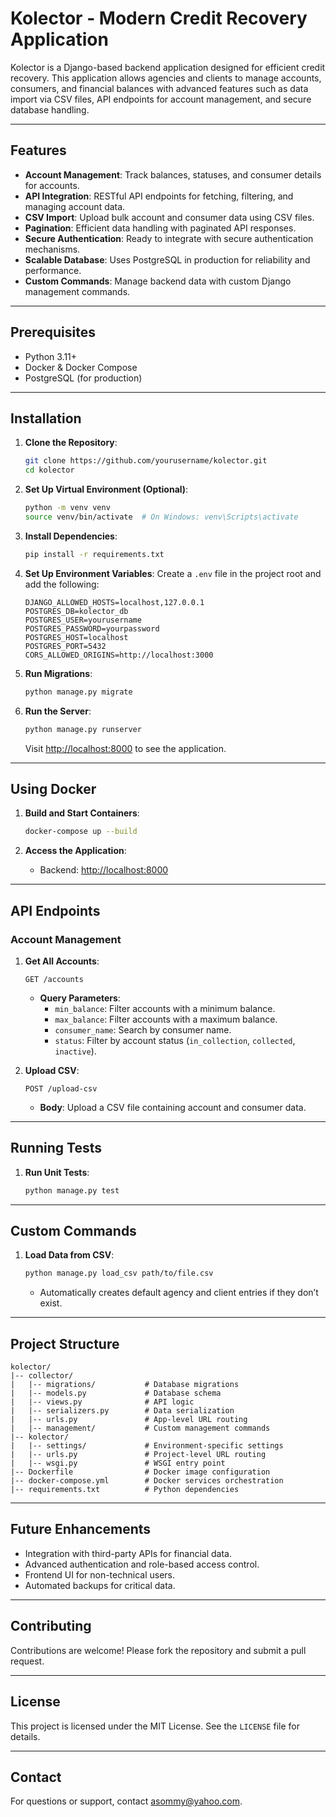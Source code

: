 # Kolector - Modern Credit Recovery Application

Kolector is a Django-based backend application designed for efficient credit recovery. This application allows agencies and clients to manage accounts, consumers, and financial balances with advanced features such as data import via CSV files, API endpoints for account management, and secure database handling.

---

## Features

- **Account Management**: Track balances, statuses, and consumer details for accounts.
- **API Integration**: RESTful API endpoints for fetching, filtering, and managing account data.
- **CSV Import**: Upload bulk account and consumer data using CSV files.
- **Pagination**: Efficient data handling with paginated API responses.
- **Secure Authentication**: Ready to integrate with secure authentication mechanisms.
- **Scalable Database**: Uses PostgreSQL in production for reliability and performance.
- **Custom Commands**: Manage backend data with custom Django management commands.

---

## Prerequisites

- Python 3.11+
- Docker & Docker Compose
- PostgreSQL (for production)

---

## Installation

1. **Clone the Repository**:
    ```bash
    git clone https://github.com/yourusername/kolector.git
    cd kolector
    ```

2. **Set Up Virtual Environment (Optional)**:
    ```bash
    python -m venv venv
    source venv/bin/activate  # On Windows: venv\Scripts\activate
    ```

3. **Install Dependencies**:
    ```bash
    pip install -r requirements.txt
    ```

4. **Set Up Environment Variables**:
    Create a `.env` file in the project root and add the following:
    ```env
    DJANGO_ALLOWED_HOSTS=localhost,127.0.0.1
    POSTGRES_DB=kolector_db
    POSTGRES_USER=yourusername
    POSTGRES_PASSWORD=yourpassword
    POSTGRES_HOST=localhost
    POSTGRES_PORT=5432
    CORS_ALLOWED_ORIGINS=http://localhost:3000
    ```

5. **Run Migrations**:
    ```bash
    python manage.py migrate
    ```

6. **Run the Server**:
    ```bash
    python manage.py runserver
    ```
    Visit [http://localhost:8000](http://localhost:8000) to see the application.

---

## Using Docker

1. **Build and Start Containers**:
    ```bash
    docker-compose up --build
    ```

2. **Access the Application**:
    - Backend: [http://localhost:8000](http://localhost:8000)

---

## API Endpoints

### Account Management

1. **Get All Accounts**:
    ```http
    GET /accounts
    ```
    - **Query Parameters**:
        - `min_balance`: Filter accounts with a minimum balance.
        - `max_balance`: Filter accounts with a maximum balance.
        - `consumer_name`: Search by consumer name.
        - `status`: Filter by account status (`in_collection`, `collected`, `inactive`).

2. **Upload CSV**:
    ```http
    POST /upload-csv
    ```
    - **Body**: Upload a CSV file containing account and consumer data.

---

## Running Tests

1. **Run Unit Tests**:
    ```bash
    python manage.py test
    ```

---

## Custom Commands

1. **Load Data from CSV**:
    ```bash
    python manage.py load_csv path/to/file.csv
    ```
    - Automatically creates default agency and client entries if they don’t exist.

---

## Project Structure

```
kolector/
|-- collector/
|   |-- migrations/           # Database migrations
|   |-- models.py             # Database schema
|   |-- views.py              # API logic
|   |-- serializers.py        # Data serialization
|   |-- urls.py               # App-level URL routing
|   |-- management/           # Custom management commands
|-- kolector/
|   |-- settings/             # Environment-specific settings
|   |-- urls.py               # Project-level URL routing
|   |-- wsgi.py               # WSGI entry point
|-- Dockerfile                # Docker image configuration
|-- docker-compose.yml        # Docker services orchestration
|-- requirements.txt          # Python dependencies
```

---

## Future Enhancements

- Integration with third-party APIs for financial data.
- Advanced authentication and role-based access control.
- Frontend UI for non-technical users.
- Automated backups for critical data.

---

## Contributing

Contributions are welcome! Please fork the repository and submit a pull request.

---

## License

This project is licensed under the MIT License. See the `LICENSE` file for details.

---

## Contact

For questions or support, contact [asommy@yahoo.com](mailto:asommy@yahoo.com).


